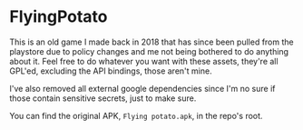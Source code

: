 # FlyingPotato

This is an old game I made back in 2018 that has since been pulled from the
playstore due to policy changes and me not being bothered to do anything about
it. Feel free to do whatever you want with these assets, they're all GPL'ed,
excluding the API bindings, those aren't mine.

I've also removed all external google dependencies since I'm no sure if those
contain sensitive secrets, just to make sure.

You can find the original APK, `Flying potato.apk`, in the repo's root.
